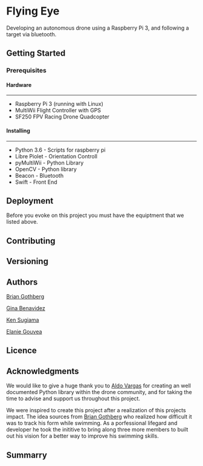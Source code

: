 # Flying Eye
Developing an autonomous drone using a Raspberry Pi 3, and following a target via bluetooth.

## Getting Started

### Prerequisites

#### Hardware
---------------------
* Raspberry Pi 3 (running with Linux)
* MultiWii Flight Controller with GPS
* SF250 FPV Racing Drone Quadcopter

#### Installing
---------------------
* Python 3.6 - Scripts for raspberry pi
* Libre Piolet -  Orientation Controll
* pyMultiWii - Python Library
* OpenCV - Python library
* Beacon - Bluetooth 
* Swift - Front End 

## Deployment
Before you evoke on this project you must have the equiptment that we listed above.

## Contributing

## Versioning 

## Authors

[Brian Gothberg](https://github.com/brn-gthbrg)

[Gina Benavidez](https://github.com/gbenavid)

[Ken Sugiama](https://github.com/KennSugiyama)

[Elanie Gouvea](https://github.com/elaineGouvea)

## Licence

## Acknowledgments
We would like to give a huge thank you to [Aldo Vargas](https://github.com/alduxvm) for creating an well documented Python library within the drone community, and for taking the time to advise and support us throughout this project. 

We were inspired to create this project after a realization of this projects impact. The idea sources from [Brian Gothberg](https://github.com/brn-gthbrg) who realized how difficult it was to track his form while swimming. As a porfessional lifegard and developer he took the inititive to bring along three more members to built out his vision for a better way to improve his swimming skills.	


## Summarry
